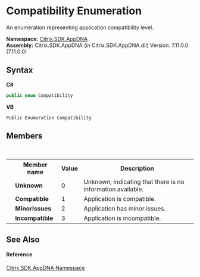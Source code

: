 # Compatibility Enumeration
 

An enumeration representing application compatibility level.

**Namespace:**&nbsp;[Citrix.SDK.AppDNA](index.md)<br />**Assembly:**&nbsp;Citrix.SDK.AppDNA (in Citrix.SDK.AppDNA.dll) Version: 7.11.0.0 (7.11.0.0)

## Syntax

**C#**
```csharp
public enum Compatibility
```

**VB**
```vbnet
Public Enumeration Compatibility
```


## Members
&nbsp;<table><tr><th></th><th>Member name</th><th>Value</th><th>Description</th></tr><tr><td /><td target="F:Citrix.SDK.AppDNA.Compatibility.Unknown">**Unknown**</td><td>0</td><td>Unknown, indicating that there is no information available.</td></tr><tr><td /><td target="F:Citrix.SDK.AppDNA.Compatibility.Compatible">**Compatible**</td><td>1</td><td>Application is compatible.</td></tr><tr><td /><td target="F:Citrix.SDK.AppDNA.Compatibility.MinorIssues">**MinorIssues**</td><td>2</td><td>Application has minor issues.</td></tr><tr><td /><td target="F:Citrix.SDK.AppDNA.Compatibility.Incompatible">**Incompatible**</td><td>3</td><td>Application is incompatible.</td></tr></table>

## See Also


#### Reference
<a href="fe2d265b-410b-8b11-1eb4-a790e0b062bf">Citrix.SDK.AppDNA Namespace</a><br />